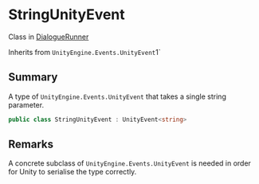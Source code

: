 # StringUnityEvent

Class in [DialogueRunner](/api/csharp/yarn.unity.dialoguerunner.md)

Inherits from `UnityEngine.Events.UnityEvent`1`

## Summary


A type of  <code>UnityEngine.Events.UnityEvent</code>  that takes a single string
parameter.


```csharp
public class StringUnityEvent : UnityEvent<string>
```

## Remarks


A concrete subclass of  <code>UnityEngine.Events.UnityEvent</code>  is needed in
order for Unity to serialise the type correctly.


